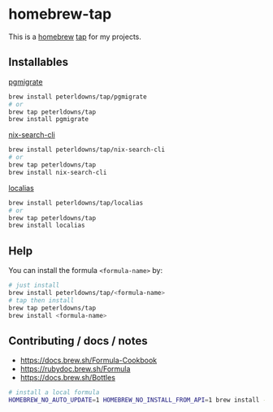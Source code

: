 # homebrew-tap

This is a [homebrew](https://brew.sh) [tap](https://docs.brew.sh/Taps) for my projects.

## Installables

[pgmigrate](https://github.com/peterldowns/pgmigrate)

```bash
brew install peterldowns/tap/pgmigrate
# or
brew tap peterldowns/tap
brew install pgmigrate
```

[nix-search-cli](https://github.com/peterldowns/nix-search-cli)

```bash
brew install peterldowns/tap/nix-search-cli
# or
brew tap peterldowns/tap
brew install nix-search-cli
```

[localias](https://github.com/peterldowns/localias)
```bash
brew install peterldowns/tap/localias
# or
brew tap peterldowns/tap
brew install localias
```

## Help

You can install the formula `<formula-name>` by:

```bash
# just install
brew install peterldowns/tap/<formula-name>
# tap then install
brew tap peterldowns/tap
brew install <formula-name>
```

## Contributing / docs / notes

- https://docs.brew.sh/Formula-Cookbook
- https://rubydoc.brew.sh/Formula
- https://docs.brew.sh/Bottles

```bash
# install a local formula
HOMEBREW_NO_AUTO_UPDATE=1 HOMEBREW_NO_INSTALL_FROM_API=1 brew install --debug --force --verbose ./Formula/pgmigrate.rb
```
